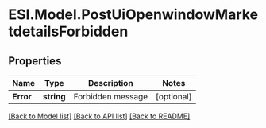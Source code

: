 # ESI.Model.PostUiOpenwindowMarketdetailsForbidden
## Properties

Name | Type | Description | Notes
------------ | ------------- | ------------- | -------------
**Error** | **string** | Forbidden message | [optional] 

[[Back to Model list]](../README.md#documentation-for-models) [[Back to API list]](../README.md#documentation-for-api-endpoints) [[Back to README]](../README.md)

